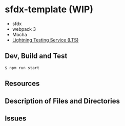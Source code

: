 # sfdx-template (WIP)

- sfdx
- webpack 3
- Mocha
- [Lightning Testing Service (LTS)](https://github.com/forcedotcom/LightningTestingService)

## Dev, Build and Test

```
$ npm run start
```

## Resources


## Description of Files and Directories


## Issues


